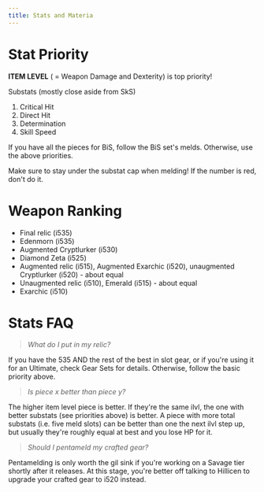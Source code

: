 ```yaml
---
title: Stats and Materia
---
```

# Stat Priority

**ITEM LEVEL** ( = Weapon Damage and Dexterity) is top priority!

Substats (mostly close aside from SkS)

1. Critical Hit
2. Direct Hit
3. Determination
4. Skill Speed

If you have all the pieces for BiS, follow the BiS set's melds. Otherwise, use the above priorities.

Make sure to stay under the substat cap when melding! If the number is red, don't do it.

# Weapon Ranking

* Final relic (i535)
* Edenmorn (i535)
* Augmented Cryptlurker (i530)
* Diamond Zeta (i525)
* Augmented relic (i515), Augmented Exarchic (i520), unaugmented Cryptlurker (i520) - about equal
* Unaugmented relic (i510), Emerald (i515) - about equal
* Exarchic (i510)

# Stats FAQ

> *What do I put in my relic?*

If you have the 535 AND the rest of the best in slot gear, or if you're using it for an Ultimate, check Gear Sets for details. Otherwise, follow the basic priority above.

> *Is piece x better than piece y?*

The higher item level piece is better. If they're the same ilvl, the one with better substats (see priorities above) is better. A piece with more total substats (i.e. five meld slots) can be better than one the next ilvl step up, but usually they're roughly equal at best and you lose HP for it. 

> *Should I pentameld my crafted gear?*

Pentamelding is only worth the gil sink if you're working on a Savage tier shortly after it releases. At this stage, you're better off talking to Hillicen to upgrade your crafted gear to i520 instead.